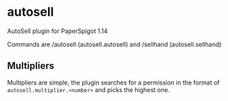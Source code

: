 # autosell

AutoSell plugin for PaperSpigot 1.14

Commands are /autosell (autosell.autosell) and /sellhand (autosell.sellhand)

## Multipliers

Multipliers are simple, the plugin searches for a permission in the format of `autosell.multiplier.<number>` and picks the highest one.